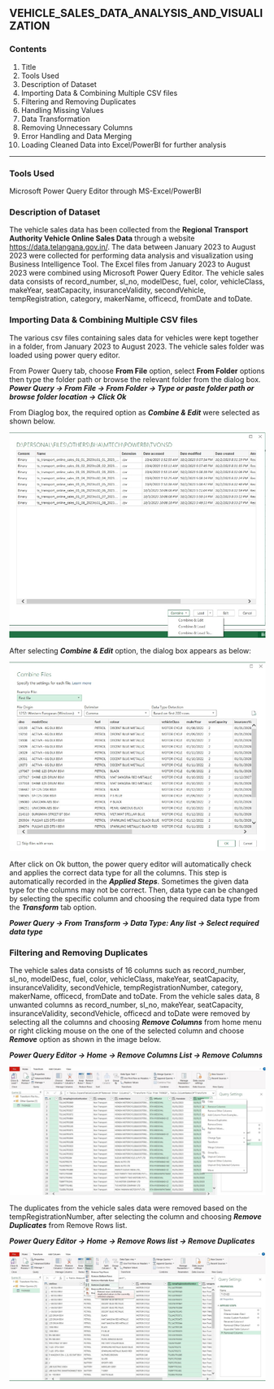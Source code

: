 ## VEHICLE_SALES_DATA_ANALYSIS_AND_VISUALIZATION
### Contents
1. Title
2. Tools Used
3. Description of Dataset
4. Importing Data & Combining Multiple CSV files
5. Filtering and Removing Duplicates
6. Handling Missing Values
7. Data Transformation
8. Removing Unnecessary Columns
9. Error Handling and Data Merging
10. Loading Cleaned Data into Excel/PowerBI for further analysis
----
### Tools Used
Microsoft Power Query Editor through MS-Excel/PowerBI

### Description of Dataset
The vehicle sales data has been collected from the <b>Regional Transport Authority Vehicle Online Sales Data</b> through a website https://data.telangana.gov.in/. The data between January 2023 to August 2023 were collected for performing data analysis and visualization using Business Intelligence Tool. The Excel files from January 2023 to August 2023 were combined using Microsoft Power Query Editor. The vehicle sales data consists of record_number, sl_no, modelDesc, fuel, color, vehicleClass, 
makeYear, seatCapacity, insuranceValidity, secondVehicle, tempRegistration, category, makerName, officecd, fromDate and toDate.

### Importing Data & Combining Multiple CSV files

The various csv files containing sales data for vehicles were kept together in a folder, from January 2023 to August 2023. The vehicle sales folder was loaded using power query editor.<br>

From Power Query tab, choose <b>From File</b> option, select <b>From Folder</b> options then type the folder path or browse the relevant 
folder from the dialog box.<br>
***Power Query -> From File -> From Folder -> Type or paste folder path or browse folder location -> Click Ok*** <br>

From Diaglog box, the required option as ***Combine & Edit*** were selected as shown below.
<p align="center">
  <img src="https://github.com/Tungana-Bhavya/VEHICLE_SALES_DATA_ANALYSIS_AND_VISUALIZATION/blob/main/IMAGES/VEHICLE_SALES_DATA_1_LOADING%20FILES.jpg">
</p>

After selecting ***Combine & Edit*** option, the dialog box appears as below:

<p align="center">
  <img  src="https://github.com/Tungana-Bhavya/VEHICLE_SALES_DATA_ANALYSIS_AND_VISUALIZATION/blob/main/IMAGES/VEHICLE_SALES_DATA_2_COMBINE_FILES.jpg">
</p>

After click on Ok button, the power query editor will automatically check and applies the correct data type for all the columns. This step is automatically recorded in the ***Applied Steps***. Sometimes the given data type for the columns may not be correct. Then, data type can be changed by selecting the specific column and choosing the required data type from the ***Transform*** tab option.

***Power Query -> From Transform -> Data Type: Any list -> Select required data type***


### Filtering and Removing Duplicates

The vehicle sales data consists of 16 columns such as record_number, sl_no, modelDesc, fuel, color, vehicleClass, 
makeYear, seatCapacity, insuranceValidity, secondVehicle, tempRegistrationNumber, category, makerName, officecd, fromDate and toDate. From the vehicle sales data, 8 unwanted columns as record_number, sl_no, makeYear, seatCapacity, insuranceValidity, secondVehicle, officecd and toDate were removed by selecting all the columns and choosing ***Remove Columns*** from home menu or right clicking mouse on the one of the selected column and choose ***Remove*** option as shown in the image below.

***Power Query Editor -> Home -> Remove Columns List -> Remove Columns***

<p align="center">
  <img src="https://github.com/Tungana-Bhavya/VEHICLE_SALES_DATA_ANALYSIS_AND_VISUALIZATION/blob/main/IMAGES/VEHICLE_SALES_REMOVE_COLUMNS.jpg">
</p>

The duplicates from the vehicle sales data were removed based on the tempRegistrationNumber, after selecting the column and choosing ***Remove Duplicates*** from Remove Rows list.

***Power Query Editor -> Home -> Remove Rows list -> Remove Duplicates***

<p align="center">
  <img src="https://github.com/Tungana-Bhavya/VEHICLE_SALES_DATA_ANALYSIS_AND_VISUALIZATION/blob/main/IMAGES/VEHICLE_SALES_DATA_5_DUPLICATES.jpg">
</p>






